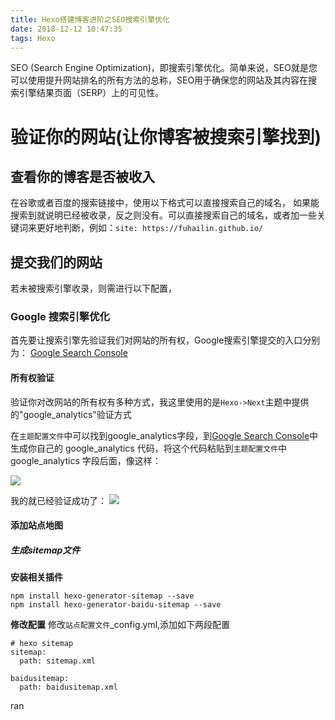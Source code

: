 ```yaml
---
title: Hexo搭建博客进阶之SEO搜索引擎优化
date: 2018-12-12 10:47:35
tags: Hexo
---
```

SEO (Search Engine Optimization)，即搜索引擎优化。简单来说，SEO就是您可以使用提升网站排名的所有方法的总称，SEO用于确保您的网站及其内容在搜索引擎结果页面（SERP）上的可见性。

<!--more-->

# 验证你的网站(让你博客被搜索引擎找到)

## 查看你的博客是否被收入
在谷歌或者百度的搜索链接中，使用以下格式可以直接搜索自己的域名， 如果能搜索到就说明已经被收录，反之则没有。可以直接搜索自己的域名，或者加一些关键词来更好地判断，例如：`site: https://fuhailin.github.io/`

## 提交我们的网站
若未被搜索引擎收录，则需进行以下配置，

### Google 搜索引擎优化

首先要让搜索引擎先验证我们对网站的所有权，Google搜索引擎提交的入口分别为：
[Google Search Console](https://search.google.com/search-console)

#### 所有权验证

验证你对改网站的所有权有多种方式，我这里使用的是`Hexo->Next`主题中提供的"google_analytics"验证方式

在`主题配置文件`中可以找到google_analytics字段，到[Google Search Console](https://analytics.google.com/analytics/web)中生成你自己的 google_analytics 代码，将这个代码粘贴到`主题配置文件`中 google_analytics 字段后面，像这样：

![](TIM20181212110446.png)

我的就已经验证成功了：
![](TIM20181212105705.png)
<!-- <img src="TIM20181212105705.png" width="50%" height="50%" title="所有权验证." alt=""/> -->

#### 添加站点地图

##### 生成sitemap文件

**安装相关插件**
```
npm install hexo-generator-sitemap --save
npm install hexo-generator-baidu-sitemap --save
```
**修改配置**
修改`站点配置文件`_config.yml,添加如下两段配置
```
# hexo sitemap
sitemap:
  path: sitemap.xml

baidusitemap:
  path: baidusitemap.xml
```

ran
